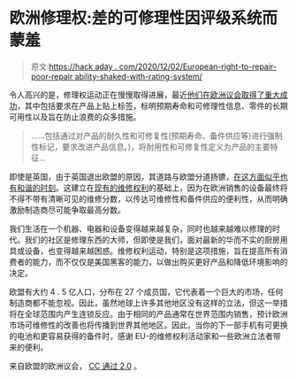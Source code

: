 # 欧洲修理权:差的可修理性因评级系统而蒙羞

> 原文:[https://hack aday . com/2020/12/02/European-right-to-repair-poor-repair ability-shaked-with-rating-system/](https://hackaday.com/2020/12/02/european-right-to-repair-poor-repairability-shamed-with-rating-system/)

令人高兴的是，修理权运动正在慢慢取得进展，最近[他们在欧洲议会](https://www.ifixit.com/News/47111/european-parliament-votes-for-right-to-repair)[取得了重大成功](https://www.europarl.europa.eu/doceo/document/A-9-2020-0209_EN.html#)，其中包括要求在产品上贴上标签，标明预期寿命和可修理性信息、零件的长期可用性以及旨在防止浪费的众多措施。

> ……包括通过对产品的耐久性和可修复性(预期寿命、备件供应等)进行强制性标记，要求改进产品信息。)，将耐用性和可修复性定义为产品的主要特征…

即使是英国，由于英国退出欧盟的原因，其道路与欧盟分道扬镳，[在这方面似乎也有和谐的时刻](https://therestartproject.org/news/commons-right-to-repair/)。这建立在[现有的维修权利](https://hackaday.com/2019/10/09/europeans-now-have-the-right-to-repair-and-that-means-the-rest-of-us-probably-will-too/)的基础上，因为在欧洲销售的设备最终将不得不带有清晰可见的维修分数，以传达可维修性和备件供应的便利性，从而明确激励制造商尽可能争取最高分数。

我们生活在一个机器、电器和设备变得越来越复杂，同时也越来越难以修理的时代。我们的社区是修理东西的大师，但即使是我们，面对最新的华而不实的厨房用具或设备，也变得越来越困惑。维修权利运动，特别是这项措施，旨在提高所有消费者的能力，而不仅仅是美国黑客的能力，以做出购买更好产品和降低环境影响的决定。

欧盟有大约 4 . 5 亿人口，分布在 27 个成员国，它代表着一个巨大的市场，任何制造商都不能忽视。因此，虽然地球上许多其他地区没有这样的立法，但这一举措将在全球范围内产生连锁反应。由于相同的产品通常在世界范围内销售，预计欧洲市场可维修性的改善也将传播到世界其他地区。因此，当你的下一部手机有可更换的电池和更容易获得的备件时，感谢 EU-的维修权利活动家和一些欧洲立法者带来的便利。

来自欧盟的欧洲议会， [CC 通过 2.0](https://commons.wikimedia.org/wiki/File:Opening_of_February_plenary_session_with_Vice-president_McGuinness_(49517029202).jpg) 。